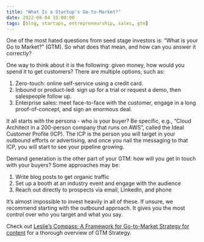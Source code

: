 ```yaml
---
title: "What Is a Startup's Go-to-Market?"
date: 2022-08-04 15:00:00
tags: [blog, startups, entrepreneurship, sales, gtm]
---
```


One of the most hated questions from seed stage investors is: “What is your Go to Market?” (GTM). So what does that mean, and how can you answer it correctly?

One way to think about it is the following: given money, how would you spend it to get customers? There are multiple options, such as:

1.  Zero-touch: online self-service using a credit card.
2.  Inbound or product-led: sign up for a trial or request a demo, then salespeople follow up.
3.  Enterprise sales: meet face-to-face with the customer, engage in a long proof-of-concept, and sign an enormous deal.

It all starts with the persona - who is your buyer? Be specific, e.g., “Cloud Architect in a 200-person company that runs on AWS”, called the Ideal Customer Profile (ICP). The ICP is the person you will target in your outbound efforts or advertising, and once you nail the messaging to that ICP, you will start to see your pipeline growing.

Demand generation is the other part of your GTM: how will you get in touch with your buyers? Some approaches may be:

1.  Write blog posts to get organic traffic
2.  Set up a booth at an industry event and engage with the audience
3.  Reach out directly to prospects via email, LinkedIn, and phone

It’s almost impossible to invest heavily in all of these. If unsure, we recommend starting with the outbound approach. It gives you the most control over who you target and what you say.

Check out [Leslie’s Compass: A Framework for Go-to-Market Strategy for content][1] for a thorough overview of GTM Strategy.

[1]: https://www.linkedin.com/pulse/leslies-compass-framework-go-to-market-strategy-mark-leslie/